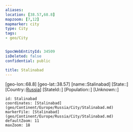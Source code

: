 ```yaml
---
aliases: 
location: [38.57,68.8]
mapzoom: [7,12] 
mapmarker: city 
type: City
tags:
- geo/City


SpocWebEntityId: 34509
isDeleted: false
confidential: public

title: Stalinabad
---
```

[geo-lon::68.8]
[geo-lat::38.57]
[name::Stalinabad]
[State::]
[Country::[Russia](geo/Continent/Europe/Russia.md)]
[StateId::]
[Population::]
[Unknown::]


```leaflet
id: Stalinabad
coordinates: [Stalinabad](geo/Continent/Europe/Russia/City/Stalinabad.md)
markerFile: [Stalinabad](geo/Continent/Europe/Russia/City/Stalinabad.md)
defaultZoom: 11 
maxZoom: 18
```


